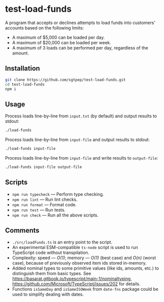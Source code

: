 # test-load-funds

A program that accepts or declines attempts to load funds into customers' accounts based on the following limits:

- A maximum of $5,000 can be loaded per day.
- A maximum of $20,000 can be loaded per week.
- A maximum of 3 loads can be performed per day, regardless of the amount.

## Installation

```sh
git clone https://github.com/sgtpep/test-load-funds.git
cd test-load-funds
npm i
```

## Usage

Process loads line-by-line from `input.txt` (by default) and output results to stdout:

```sh
./load-funds
```

Process loads line-by-line from `input-file` and output results to stdout:

```sh
./load-funds input-file
```

Process loads line-by-line from `input-file` and write results to `output-file`:

```sh
./load-funds input-file output-file
```

## Scripts

- `npm run typecheck` — Perform type checking.
- `npm run lint` — Run lint checks.
- `npm run format` — Format code.
- `npm run test` — Run tests.
- `npm run check` — Run all the above scripts.

## Comments

- `./src/loadFunds.ts` is an entry point to the script.
- An experimental ESM-compatible `ts-node` script is used to run TypeScript code without transpilation.
- Complexity: speed — _O(1)_; memory — _O(1)_ (best case) and _O(n)_ (worst case), because of previously observed item ids stored in-memory.
- Added nominal types to some primitive values (like ids, amounts, etc.) to distinguish them from basic types. See https://basarat.gitbook.io/typescript/main-1/nominaltyping, https://github.com/Microsoft/TypeScript/issues/202 for details.
- Functions `isSameDay` and `isSameISOWeek` from `date-fns` package could be used to simplify dealing with dates.
